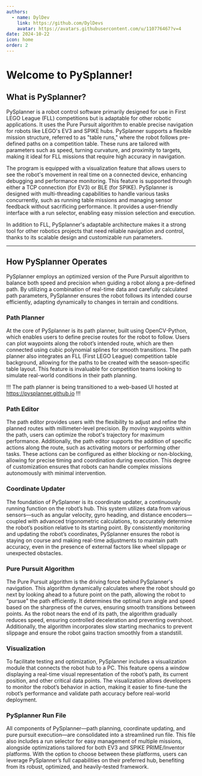 ```yaml
---
authors: 
  - name: DylDev
    link: https://github.com/DylDevs
    avatar: https://avatars.githubusercontent.com/u/110776467?v=4
date: 2024-10-22
icon: home
order: 2
---
```


# Welcome to PySplanner!


## What is PySplanner?
PySplanner is a robot control software primarily designed for use in First LEGO League (FLL) competitions but is adaptable for other robotic applications. It uses the Pure Pursuit algorithm to enable precise navigation for robots like LEGO's EV3 and SPIKE hubs. PySplanner supports a flexible mission structure, referred to as "table runs," where the robot follows pre-defined paths on a competition table. These runs are tailored with parameters such as speed, turning curvature, and proximity to targets, making it ideal for FLL missions that require high accuracy in navigation.

The program is equipped with a visualization feature that allows users to see the robot's movement in real time on a connected device, enhancing debugging and performance monitoring. This feature is supported through either a TCP connection (for EV3) or BLE (for SPIKE). PySplanner is designed with multi-threading capabilities to handle various tasks concurrently, such as running table missions and managing sensor feedback without sacrificing performance. It provides a user-friendly interface with a run selector, enabling easy mission selection and execution.

In addition to FLL, PySplanner's adaptable architecture makes it a strong tool for other robotics projects that need reliable navigation and control, thanks to its scalable design and customizable run parameters.

<hr>

## How PySplanner Operates
PySplanner employs an optimized version of the Pure Pursuit algorithm to balance both speed and precision when guiding a robot along a pre-defined path. By utilizing a combination of real-time data and carefully calculated path parameters, PySplanner ensures the robot follows its intended course efficiently, adapting dynamically to changes in terrain and conditions.

### Path Planner
At the core of PySplanner is its path planner, built using OpenCV-Python, which enables users to define precise routes for the robot to follow. Users can plot waypoints along the robot’s intended route, which are then connected using cubic polynomial splines for smooth transitions. The path planner also integrates an FLL (First LEGO League) competition table background, allowing for the paths to be created with the season-specific table layout. This feature is invaluable for competition teams looking to simulate real-world conditions in their path planning.

!!!
The path planner is being transitioned to a web-based UI hosted at https://pysplanner.github.io 
!!!

### Path Editor
The path editor provides users with the flexibility to adjust and refine the planned routes with millimeter-level precision. By moving waypoints within the path, users can optimize the robot's trajectory for maximum performance. Additionally, the path editor supports the addition of specific actions along the route, such as activating motors or performing other tasks. These actions can be configured as either blocking or non-blocking, allowing for precise timing and coordination during execution. This degree of customization ensures that robots can handle complex missions autonomously with minimal intervention.

### Coordinate Updater
The foundation of PySplanner is its coordinate updater, a continuously running function on the robot’s hub. This system utilizes data from various sensors—such as angular velocity, gyro heading, and distance encoders—coupled with advanced trigonometric calculations, to accurately determine the robot’s position relative to its starting point. By consistently monitoring and updating the robot’s coordinates, PySplanner ensures the robot is staying on course and making real-time adjustments to maintain path accuracy, even in the presence of external factors like wheel slippage or unexpected obstacles.

### Pure Pursuit Algorithm
The Pure Pursuit algorithm is the driving force behind PySplanner's navigation. This algorithm dynamically calculates where the robot should go next by looking ahead to a future point on the path, allowing the robot to "pursue" the path efficiently. It determines the optimal turn angle and speed based on the sharpness of the curves, ensuring smooth transitions between points. As the robot nears the end of its path, the algorithm gradually reduces speed, ensuring controlled deceleration and preventing overshoot. Additionally, the algorithm incorporates slow starting mechanics to prevent slippage and ensure the robot gains traction smoothly from a standstill.

### Visualization
To facilitate testing and optimization, PySplanner includes a visualization module that connects the robot hub to a PC. This feature opens a window displaying a real-time visual representation of the robot’s path, its current position, and other critical data points. The visualization allows developers to monitor the robot’s behavior in action, making it easier to fine-tune the robot’s performance and validate path accuracy before real-world deployment.

### PySplanner Run File
All components of PySplanner—path planning, coordinate updating, and pure pursuit execution—are consolidated into a streamlined run file. This file also includes a run selector for easy management of multiple missions, alongside optimizations tailored for both EV3 and SPIKE PRIME/Inventor platforms. With the option to choose between these platforms, users can leverage PySplanner’s full capabilities on their preferred hub, benefiting from its robust, optimized, and heavily-tested framework.